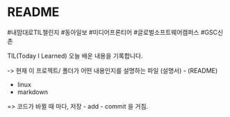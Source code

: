 # README

#내맘대로TIL챌린지 #동아일보 #미디어프론티어 #글로벌소프트웨어캠퍼스 #GSC신촌

TIL(Today I Learned)
오늘 배운 내용을 기록합니다. 

-> 현재 이 프로젝트/ 폴더가 어떤 내용인지를 설명하는 파일 (설명서) - (README)

- linux
- markdown

=> 코드가 바뀔 때 마다, 저장 - add - commit 을 거침. 